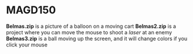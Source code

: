 # MAGD150
**Belmas.zip** is a picture of a balloon on a moving cart
**Belmas2.zip** is a project where you can move the mouse to shoot a _laser_ at an enemy
**Belmas3.zip** is a ball moving up the screen, and it will change colors if you click your mouse

